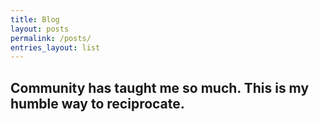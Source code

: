 ```yaml
---
title: Blog 
layout: posts
permalink: /posts/
entries_layout: list
---
```


## Community has taught me so much. This is my humble way to reciprocate. 
